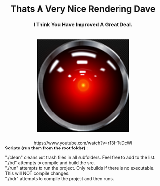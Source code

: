 <div align="center">
<h1>Thats A Very Nice Rendering Dave</h1>
<h3>I Think You Have Improved A Great Deal.</h3>
</div>
<h1 align="center">
  <img src="HAL9000.png" alt="HAL9000" />
</h1>
<div align="center">
https://www.youtube.com/watch?v=r13I-TuDcWI
</div>
<b>
Scripts (run them from the root folder) : </b></br></p>
"./clean"   cleans out trash files in all subfolders. Feel free to add to the list.</br>
"./bd"      attempts to compile and build the src.</br>
"./run"     attempts to run the project. Only rebuilds if there is no executable. This will NOT compile changes.</br>
"./bdr"     attempts to compile the project and then runs.
</p>
